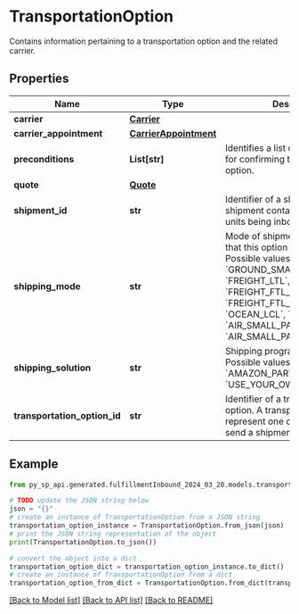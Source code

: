 # TransportationOption

Contains information pertaining to a transportation option and the related carrier.

## Properties

Name | Type | Description | Notes
------------ | ------------- | ------------- | -------------
**carrier** | [**Carrier**](Carrier.md) |  | 
**carrier_appointment** | [**CarrierAppointment**](CarrierAppointment.md) |  | [optional] 
**preconditions** | **List[str]** | Identifies a list of preconditions for confirming the transportation option. | 
**quote** | [**Quote**](Quote.md) |  | [optional] 
**shipment_id** | **str** | Identifier of a shipment. A shipment contains the boxes and units being inbounded. | 
**shipping_mode** | **str** | Mode of shipment transportation that this option will provide.  Possible values: &#x60;GROUND_SMALL_PARCEL&#x60;, &#x60;FREIGHT_LTL&#x60;, &#x60;FREIGHT_FTL_PALLET&#x60;, &#x60;FREIGHT_FTL_NONPALLET&#x60;, &#x60;OCEAN_LCL&#x60;, &#x60;OCEAN_FCL&#x60;, &#x60;AIR_SMALL_PARCEL&#x60;, &#x60;AIR_SMALL_PARCEL_EXPRESS&#x60;. | 
**shipping_solution** | **str** | Shipping program for the option. Possible values: &#x60;AMAZON_PARTNERED_CARRIER&#x60;, &#x60;USE_YOUR_OWN_CARRIER&#x60;. | 
**transportation_option_id** | **str** | Identifier of a transportation option. A transportation option represent one option for how to send a shipment. | 

## Example

```python
from py_sp_api.generated.fulfillmentInbound_2024_03_20.models.transportation_option import TransportationOption

# TODO update the JSON string below
json = "{}"
# create an instance of TransportationOption from a JSON string
transportation_option_instance = TransportationOption.from_json(json)
# print the JSON string representation of the object
print(TransportationOption.to_json())

# convert the object into a dict
transportation_option_dict = transportation_option_instance.to_dict()
# create an instance of TransportationOption from a dict
transportation_option_from_dict = TransportationOption.from_dict(transportation_option_dict)
```
[[Back to Model list]](../README.md#documentation-for-models) [[Back to API list]](../README.md#documentation-for-api-endpoints) [[Back to README]](../README.md)


